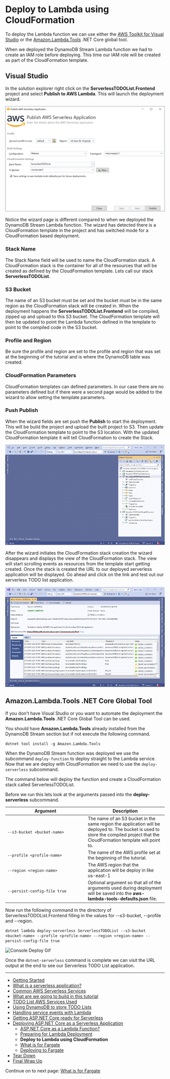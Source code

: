 # Deploy to Lambda using CloudFormation

To deploy the Lambda function we can use either the [AWS Toolkit for Visual Studio](https://marketplace.visualstudio.com/items?itemName=AmazonWebServices.AWSToolkitforVisualStudio2017) or the 
[Amazon.Lambda.Tools](https://github.com/aws/aws-extensions-for-dotnet-cli#aws-lambda-amazonlambdatools) .NET Core global tool.

When we deployed the DynamoDB Stream Lambda function we had to create an IAM role before deploying. This time our IAM role will be created as part of the CloudFormation template.

## Visual Studio

In the solution explorer right click on the **ServerlessTODOList.Frontend** project and select 
**Publish to AWS Lambda**. This will launch the deployment wizard.

![Lambda Wizard Page 1](./images/lambda-wizard-page1.png)

Notice the wizard page is different compared to when we deployed the DynamoDB Stream Lambda function. The wizard has detected there is a CloudFormation template in the project
and has switched mode for a CloudFormation based deployment.

### Stack Name
The Stack Name field will be used to name the CloudFormation stack. A CloudFormation stack is the container for all of the resources that will be created as defined by
the CloudFormation template. Lets call our stack **ServerlessTODOList**.

### S3 Bucket
The name of an S3 bucket must be set and the bucket must be in the same region as the CloudFormation stack will be created in. When the deployment happens the **ServerlessTODOList.Frontend**
will be compiled, zipped up and upload to this S3 bucket. The CloudFormation template will then be updated to point the Lambda function defined in the template to point to the compiled
code in the S3 bucket.

### Profile and Region
Be sure the profile and region are set to the profile and region that was set at the beginning of the tutorial and is where
the DynamoDB table was created.

### CloudFormation Parameters
CloudFormation templates can defined parameters. In our case there are no parameters defined but if there were a second page would be added to the wizard to allow setting the
template parameters.


### Push Publish
When the wizard fields are set push the **Publish** to start the deployment. This will be build the project and upload the built project to S3. Then update the CloudFormation template
to point to the S3 location. With the updated CloudFormation template it will tell CloudFormation to create the Stack.

![Wizard Gif](./images/ServerlessWizard.gif)

After the wizard initiates the CloudFormation stack creation the wizard disappears and displays the view of the CloudFormation stack. The view will start scrolling events as 
resources from the template start getting created.  Once the stack is created the URL to our deployed serverless application will be displayed. Go ahead and click on the link
and test out our serverless TODO list application.

![CloudFormation Stack View](./images/cloudformation-view.png)

## Amazon.Lambda.Tools .NET Core Global Tool

If you don't have Visual Studio or you want to automate the deployment the **Amazon.Lambda.Tools** .NET Core Global Tool can be used.

You should have **Amazon.Lambda.Tools** already installed from the DynamoDB Stream section but if not execute the following command.

```
dotnet tool install -g Amazon.Lambda.Tools
```

When the DynamoDB Stream function was deployed we use the subcommand `deploy-function` to deploy straight to the Lambda service. Now
that we are deploy with CloudFormation we need to use the `deploy-serverless` subcommand.

The command below will deploy the function and create a CloudFormation stack called ServerlessTODOList.

Before we run this lets look at the arguments passed into the **deploy-serverless** subcommand.

| <div style="width:240px">Argument</div> | Description|
|---------------------------------|-|
| `--s3-bucket <bucket-name>` | The name of an S3 bucket in the same region the application will be deployed to. The bucket is used to store the compiled project that the CloudFormation template will point to. |
| `--profile <profile-name>` | The name of the AWS profile set at the beginning of the tutorial. |
| `--region <region-name>` | The AWS region that the application will be deploy in like us-east-1 |
| `--persist-config-file true` | Optional argument so that all of the arguments used during deployment will be saved into the **aws-lambda-tools-defaults.json** file.


Now run the following command in the directory of ServerlessTODOList.Frontend filling in the values 
for --s3-bucket, --profile and --region.

```
dotnet lambda deploy-serverless ServerlessTODOList --s3-bucket <bucket-name> --profile <profile-name> --region <region-name> --persist-config-file true
```

![Console Deploy Gif](./images/DeployServerless.gif)

Once the `dotnet-serverless` command is complete we can visit the URL output at the end to see our Serverless TODO List
application.

<!-- Generated Navigation -->
---

* [Getting Started](../GettingStarted.md)
* [What is a serverless application?](../WhatIsServerless.md)
* [Common AWS Serverless Services](../CommonServerlessServices.md)
* [What are we going to build in this tutorial](../WhatAreWeBuilding.md)
* [TODO List AWS Services Used](../TODOListServices.md)
* [Using DynamoDB to store TODO Lists](../DynamoDBModule/WhatIsDynamoDB.md)
* [Handling service events with Lambda](../StreamProcessing/ServiceEvents.md)
* [Getting ASP.NET Core ready for Serverless](../ASP.NETCoreFrontend/TheFrontend.md)
* [Deploying ASP.NET Core as a Serverless Application](../DeployingFrontend/DeployingFrontend.md)
  * [ASP.NET Core as a Lambda Function?](../DeployingFrontend/AspNetCoreAsLambda.md)
  * [Preparing for Lambda Deployment](../DeployingFrontend/LambdaPrepare.md)
  * **Deploy to Lambda using CloudFormation**
  * [What is for Fargate](../DeployingFrontend/WhatIsFargate.md)
  * [Deploying to Fargate](../DeployingFrontend/FargateDeploy.md)
* [Tear Down](../TearDown.md)
* [Final Wrap Up](../FinalWrapup.md)

Continue on to next page: [What is for Fargate](../DeployingFrontend/WhatIsFargate.md)

